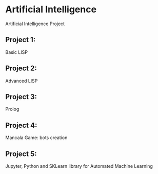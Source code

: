 # Artificial Intelligence
Artificial Intelligence Project
## Project 1:
Basic LISP
## Project 2:
Advanced LISP
## Project 3:
Prolog
## Project 4:
Mancala Game: bots creation
## Project 5:
Jupyter, Python and SKLearn library for Automated Machine Learning

